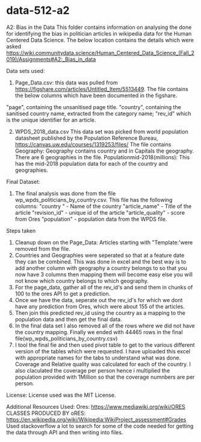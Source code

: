 # data-512-a2
A2: Bias in the Data
This folder contains information on analysing the done for identifying the bias in politician articles in wikipedia data for the Human Centered Data Science. The below location contains the details which were asked 
https://wiki.communitydata.science/Human_Centered_Data_Science_(Fall_2019)/Assignments#A2:_Bias_in_data 

Data sets used:
1. Page_Data.csv: this data was pulled from https://figshare.com/articles/Untitled_Item/5513449. The file contains the below columns which have been documented in the figshare. 

"page", containing the unsanitised page title.
"country", containing the sanitised country name, extracted from the category name;
"rev_id" which is the unique identifier for an article.

2. WPDS_2018_data.csv
This data set was picked from world population datasheet published by the Population Reference Bureau, https://canvas.uw.edu/courses/1319253/files/
The file contains 
Geography: Geography contains country and in Capitals the geography. There are 6 geographies in the file.
Populationmid-2018(millions): This has the mid-2018 population data for each of the country and geographies.

Final Dataset:
1. The final analysis was done from the file wp_wpds_politicians_by_country.csv. This file has the following columns:
"country	" - Name of the country
"article_name" - Title of the article
"revision_id" - unique id of the article
"article_quality" - score from Ores
"population" - population data from the WPDS file.


Steps taken
1. Cleanup down on the Page_Data: Articles starting with "Template:'were removed from the file.
2. Countries and Geographies were seperated so that at a feature date they can be combined. This was done in excel and the best way is to add another column with geography a country belongs to so that you now have 3 columns then mapping them will become easy else you will not know which country belongs to which geography.
3. For the page_data, gather all of the rev_id's and send them in chunks of 100 to the ores API to get a prediction. 
4. Once we have the data, seperate out the rev_id's for which we dont have any prediction from Ores, which were about 155 of the articles.
5. Then join this predicted rev_id using the country as a mapping to the population data and then get the final data. 
6. In the final data set I also removed all of the rows where we did not have the country mapping. Finally we ended with 44465 rows in the final file(wp_wpds_politicians_by_country.csv)
7. I tool the final fie and then used pivot table to get to the various different version of the tables which were requested. I have uploaded this excel with appropriate names for the tabs to understand what was done. Coverage and Relative quality was calculated for each of the country. I also claculated the coverage per person hence i multiplied the population provided with 1Million so that the coverage numnbers are per person.

License:
License used was the MIT License.


Additional Resources Used:
Ores: https://www.mediawiki.org/wiki/ORES
CLASSES PRODUCED BY oRES: https://en.wikipedia.org/wiki/Wikipedia:WikiProject_assessment#Grades
Used stackoverflow a lot to search for some of the code needed for getting the data through API and then writing into files.


